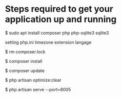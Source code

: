 # Steps required to get your application up and running
$ sudo apt install composer php php-sqlite3 sqlite3

setting php.ini timezone extension langage

$ rm composer.lock

$ composer install

$ composer update

$ php artisan optimize:clear

$ php artisan serve --port=8005
